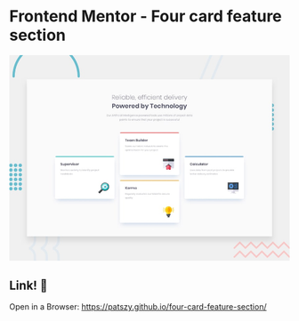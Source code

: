 # Frontend Mentor - Four card feature section

![Design preview](./design/desktop-preview.jpg)

## Link! 👋

Open in a Browser: https://patszy.github.io/four-card-feature-section/